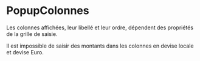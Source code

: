 # PopupColonnes


Les colonnes affichées, leur libellé et leur ordre, 
 dépendent des propriétés de la grille de saisie.


Il est impossible 
 de saisir des montants dans les colonnes en devise locale et devise Euro.


